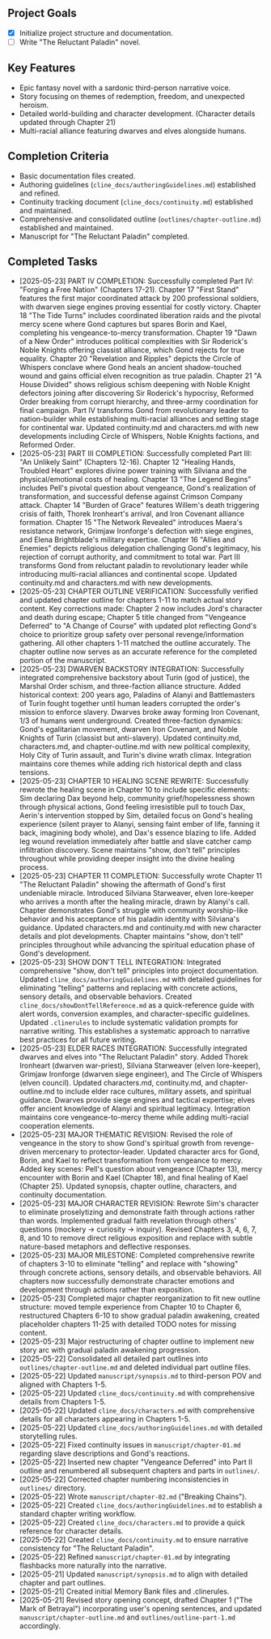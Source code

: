 ## Project Goals
- [x] Initialize project structure and documentation.
- [ ] Write "The Reluctant Paladin" novel.

## Key Features
- Epic fantasy novel with a sardonic third-person narrative voice.
- Story focusing on themes of redemption, freedom, and unexpected heroism.
- Detailed world-building and character development. (Character details updated through Chapter 21)
- Multi-racial alliance featuring dwarves and elves alongside humans.

## Completion Criteria
- Basic documentation files created.
- Authoring guidelines (`cline_docs/authoringGuidelines.md`) established and refined.
- Continuity tracking document (`cline_docs/continuity.md`) established and maintained.
- Comprehensive and consolidated outline (`outlines/chapter-outline.md`) established and maintained.
- Manuscript for "The Reluctant Paladin" completed.

## Completed Tasks
- [2025-05-23] PART IV COMPLETION: Successfully completed Part IV: "Forging a Free Nation" (Chapters 17-21). Chapter 17 "First Stand" features the first major coordinated attack by 200 professional soldiers, with dwarven siege engines proving essential for costly victory. Chapter 18 "The Tide Turns" includes coordinated liberation raids and the pivotal mercy scene where Gond captures but spares Borin and Kael, completing his vengeance-to-mercy transformation. Chapter 19 "Dawn of a New Order" introduces political complexities with Sir Roderick's Noble Knights offering classist alliance, which Gond rejects for true equality. Chapter 20 "Revelation and Ripples" depicts the Circle of Whispers conclave where Gond heals an ancient shadow-touched wound and gains official elven recognition as true paladin. Chapter 21 "A House Divided" shows religious schism deepening with Noble Knight defectors joining after discovering Sir Roderick's hypocrisy, Reformed Order breaking from corrupt hierarchy, and three-army coordination for final campaign. Part IV transforms Gond from revolutionary leader to nation-builder while establishing multi-racial alliances and setting stage for continental war. Updated continuity.md and characters.md with new developments including Circle of Whispers, Noble Knights factions, and Reformed Order.
- [2025-05-23] PART III COMPLETION: Successfully completed Part III: "An Unlikely Saint" (Chapters 12-16). Chapter 12 "Healing Hands, Troubled Heart" explores divine power training with Silviana and the physical/emotional costs of healing. Chapter 13 "The Legend Begins" includes Pell's pivotal question about vengeance, Gond's realization of transformation, and successful defense against Crimson Company attack. Chapter 14 "Burden of Grace" features Willem's death triggering crisis of faith, Thorek Ironheart's arrival, and Iron Covenant alliance formation. Chapter 15 "The Network Revealed" introduces Maera's resistance network, Grimjaw Ironforge's defection with siege engines, and Elena Brightblade's military expertise. Chapter 16 "Allies and Enemies" depicts religious delegation challenging Gond's legitimacy, his rejection of corrupt authority, and commitment to total war. Part III transforms Gond from reluctant paladin to revolutionary leader while introducing multi-racial alliances and continental scope. Updated continuity.md and characters.md with new developments.
- [2025-05-23] CHAPTER OUTLINE VERIFICATION: Successfully verified and updated chapter outline for chapters 1-11 to match actual story content. Key corrections made: Chapter 2 now includes Jord's character and death during escape; Chapter 5 title changed from "Vengeance Deferred" to "A Change of Course" with updated plot reflecting Gond's choice to prioritize group safety over personal revenge/information gathering. All other chapters 1-11 matched the outline accurately. The chapter outline now serves as an accurate reference for the completed portion of the manuscript.
- [2025-05-23] DWARVEN BACKSTORY INTEGRATION: Successfully integrated comprehensive backstory about Turin (god of justice), the Marshal Order schism, and three-faction alliance structure. Added historical context: 200 years ago, Paladins of Alanyi and Battlemasters of Turin fought together until human leaders corrupted the order's mission to enforce slavery. Dwarves broke away forming Iron Covenant, 1/3 of humans went underground. Created three-faction dynamics: Gond's egalitarian movement, dwarven Iron Covenant, and Noble Knights of Turin (classist but anti-slavery). Updated continuity.md, characters.md, and chapter-outline.md with new political complexity, Holy City of Turin assault, and Turin's divine wrath climax. Integration maintains core themes while adding rich historical depth and class tensions.
- [2025-05-23] CHAPTER 10 HEALING SCENE REWRITE: Successfully rewrote the healing scene in Chapter 10 to include specific elements: Sim declaring Dax beyond help, community grief/hopelessness shown through physical actions, Gond feeling irresistible pull to touch Dax, Aerin's intervention stopped by Sim, detailed focus on Gond's healing experience (silent prayer to Alanyi, sensing faint ember of life, fanning it back, imagining body whole), and Dax's essence blazing to life. Added leg wound revelation immediately after battle and slave catcher camp infiltration discovery. Scene maintains "show, don't tell" principles throughout while providing deeper insight into the divine healing process.
- [2025-05-23] CHAPTER 11 COMPLETION: Successfully wrote Chapter 11 "The Reluctant Paladin" showing the aftermath of Gond's first undeniable miracle. Introduced Silviana Starweaver, elven lore-keeper who arrives a month after the healing miracle, drawn by Alanyi's call. Chapter demonstrates Gond's struggle with community worship-like behavior and his acceptance of his paladin identity with Silviana's guidance. Updated characters.md and continuity.md with new character details and plot developments. Chapter maintains "show, don't tell" principles throughout while advancing the spiritual education phase of Gond's development.
- [2025-05-23] SHOW DON'T TELL INTEGRATION: Integrated comprehensive "show, don't tell" principles into project documentation. Updated `cline_docs/authoringGuidelines.md` with detailed guidelines for eliminating "telling" patterns and replacing with concrete actions, sensory details, and observable behaviors. Created `cline_docs/showDontTellReference.md` as a quick-reference guide with alert words, conversion examples, and character-specific guidelines. Updated `.clinerules` to include systematic validation prompts for narrative writing. This establishes a systematic approach to narrative best practices for all future writing.
- [2025-05-23] ELDER RACES INTEGRATION: Successfully integrated dwarves and elves into "The Reluctant Paladin" story. Added Thorek Ironheart (dwarven war-priest), Silviana Starweaver (elven lore-keeper), Grimjaw Ironforge (dwarven siege engineer), and The Circle of Whispers (elven council). Updated characters.md, continuity.md, and chapter-outline.md to include elder race cultures, military assets, and spiritual guidance. Dwarves provide siege engines and tactical expertise; elves offer ancient knowledge of Alanyi and spiritual legitimacy. Integration maintains core vengeance-to-mercy theme while adding multi-racial cooperation elements.
- [2025-05-23] MAJOR THEMATIC REVISION: Revised the role of vengeance in the story to show Gond's spiritual growth from revenge-driven mercenary to protector-leader. Updated character arcs for Gond, Borin, and Kael to reflect transformation from vengeance to mercy. Added key scenes: Pell's question about vengeance (Chapter 13), mercy encounter with Borin and Kael (Chapter 18), and final healing of Kael (Chapter 25). Updated synopsis, chapter outline, characters, and continuity documentation.
- [2025-05-23] MAJOR CHARACTER REVISION: Rewrote Sim's character to eliminate proselytizing and demonstrate faith through actions rather than words. Implemented gradual faith revelation through others' questions (mockery → curiosity → inquiry). Revised Chapters 3, 4, 6, 7, 8, and 10 to remove direct religious exposition and replace with subtle nature-based metaphors and deflective responses.
- [2025-05-23] MAJOR MILESTONE: Completed comprehensive rewrite of chapters 3-10 to eliminate "telling" and replace with "showing" through concrete actions, sensory details, and observable behaviors. All chapters now successfully demonstrate character emotions and development through actions rather than exposition.
- [2025-05-23] Completed major chapter reorganization to fit new outline structure: moved temple experience from Chapter 10 to Chapter 6, restructured Chapters 6-10 to show gradual paladin awakening, created placeholder chapters 11-25 with detailed TODO notes for missing content.
- [2025-05-23] Major restructuring of chapter outline to implement new story arc with gradual paladin awakening progression.
- [2025-05-22] Consolidated all detailed part outlines into `outlines/chapter-outline.md` and deleted individual part outline files.
- [2025-05-22] Updated `manuscript/synopsis.md` to third-person POV and aligned with Chapters 1-5.
- [2025-05-22] Updated `cline_docs/continuity.md` with comprehensive details from Chapters 1-5.
- [2025-05-22] Updated `cline_docs/characters.md` with comprehensive details for all characters appearing in Chapters 1-5.
- [2025-05-22] Updated `cline_docs/authoringGuidelines.md` with detailed storytelling rules.
- [2025-05-22] Fixed continuity issues in `manuscript/chapter-01.md` regarding slave descriptions and Gond's reactions.
- [2025-05-22] Inserted new chapter "Vengeance Deferred" into Part II outline and renumbered all subsequent chapters and parts in `outlines/`.
- [2025-05-22] Corrected chapter numbering inconsistencies in `outlines/` directory.
- [2025-05-22] Wrote `manuscript/chapter-02.md` ("Breaking Chains").
- [2025-05-22] Created `cline_docs/authoringGuidelines.md` to establish a standard chapter writing workflow.
- [2025-05-22] Created `cline_docs/characters.md` to provide a quick reference for character details.
- [2025-05-22] Created `cline_docs/continuity.md` to ensure narrative consistency for "The Reluctant Paladin".
- [2025-05-22] Refined `manuscript/chapter-01.md` by integrating flashbacks more naturally into the narrative.
- [2025-05-21] Updated `manuscript/synopsis.md` to align with detailed chapter and part outlines.
- [2025-05-21] Created initial Memory Bank files and .clinerules.
- [2025-05-21] Revised story opening concept, drafted Chapter 1 ("The Mark of Betrayal") incorporating user's opening sentences, and updated `manuscript/chapter-outline.md` and `outlines/outline-part-1.md` accordingly.
